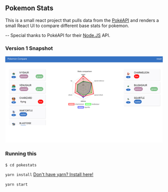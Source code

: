 ## Pokemon Stats

This is a small react project that pulls data from the [PokéAPI](https://pokeapi.co/) and renders a small React UI to compare different base stats for pokemon.

-- Special thanks to PokéAPI for their [Node.JS](https://github.com/PokeAPI/pokedex-promise-v2) API.

### Version 1 Snapshot

![Version 1 of comparison](public/v1.png 'Version 1')

### Running this

`$ cd pokestats`

`yarn install` [Don't have yarn? Install here!](https://yarnpkg.com/lang/en/docs/install/#mac-stable)

`yarn start`
